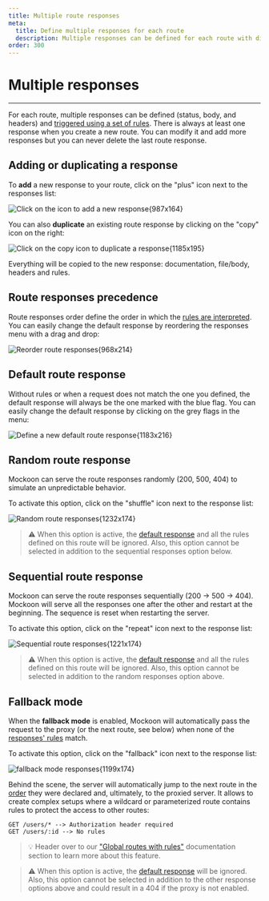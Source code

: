 ```yaml
---
title: Multiple route responses
meta:
  title: Define multiple responses for each route
  description: Multiple responses can be defined for each route with different body, headers and status. Learn how to create them and randomize them.
order: 300
---
```


# Multiple responses

---

For each route, multiple responses can be defined (status, body, and headers) and [triggered using a set of rules](docs:route-responses/dynamic-rules). There is always at least one response when you create a new route. You can modify it and add more responses but you can never delete the last route response.

## Adding or duplicating a response

To **add** a new response to your route, click on the "plus" icon next to the responses list:

![Click on the icon to add a new response{987x164}](docs-img:add-route-response.png)

You can also **duplicate** an existing route response by clicking on the "copy" icon on the right:

![Click on the copy icon to duplicate a response{1185x195}](docs-img:duplicate-route-response.png)

Everything will be copied to the new response: documentation, file/body, headers and rules.

## Route responses precedence

Route responses order define the order in which the [rules are interpreted](docs:route-responses/dynamic-rules). You can easily change the default response by reordering the responses menu with a drag and drop:

![Reorder route responses{968x214}](docs-img:reorder-responses.png)

## Default route response

Without rules or when a request does not match the one you defined, the default response will always be the one marked with the blue flag. You can easily change the default response by clicking on the grey flags in the menu:

![Define a new default route response{1183x216}](docs-img:change-route-responses-default.png)

## Random route response

Mockoon can serve the route responses randomly (200, 500, 404) to simulate an unpredictable behavior.

To activate this option, click on the "shuffle" icon next to the response list:

![Random route responses{1232x174}](docs-img:random-route-responses.png)

> ⚠️ When this option is active, the [default response](#default-route-response) and all the rules defined on this route will be ignored. Also, this option cannot be selected in addition to the sequential responses option below.

## Sequential route response

Mockoon can serve the route responses sequentially (200 → 500 → 404). Mockoon will serve all the responses one after the other and restart at the beginning. The sequence is reset when restarting the server.

To activate this option, click on the "repeat" icon next to the response list:

![Sequential route responses{1221x174}](docs-img:sequential-route-responses.png)

> ⚠️ When this option is active, the [default response](#default-route-response) and all the rules defined on this route will be ignored. Also, this option cannot be selected in addition to the random responses option above.

## Fallback mode

When the **fallback mode** is enabled, Mockoon will automatically pass the request to the proxy (or the next route, see below) when none of the [responses' rules](docs:route-responses/dynamic-rules) match.

To activate this option, click on the "fallback" icon next to the response list:

![fallback mode responses{1199x174}](docs-img:fallback-mode-responses.png)

Behind the scene, the server will automatically jump to the next route in the [order](docs:api-endpoints/routing#routes-order) they were declared and, ultimately, to the proxied server. It allows to create complex setups where a wildcard or parameterized route contains rules to protect the access to other routes:

```
GET /users/* --> Authorization header required
GET /users/:id --> No rules
```

> 💡 Header over to our ["Global routes with rules"](docs:route-responses/global-routes-with-rules) documentation section to learn more about this feature.

> ⚠️ When this option is active, the [default response](#default-route-response) will be ignored. Also, this option cannot be selected in addition to the other response options above and could result in a 404 if the proxy is not enabled.

